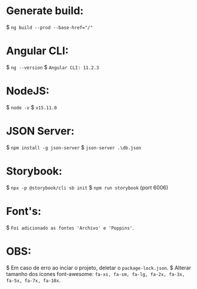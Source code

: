 # Generate build:
$ `ng build --prod --base-href="/"`

# Angular CLI:
$ `ng --version`
$ `Angular CLI: 11.2.3`

# NodeJS:
$ `node -v`
$ `v15.11.0`

# JSON Server:
$ `npm install -g json-server`
$ `json-server .\db.json`

# Storybook:
$ `npx -p @storybook/cli sb init`
$ `npm run storybook` (port 6006)

# Font's:
$ `Foi adicionado as fontes 'Archivo' e 'Poppins'`.

# OBS:
$ Em caso de erro ao inciar o projeto, deletar o `package-lock.json`.
$ Alterar tamanho dos ícones font-awesome: `fa-xs, fa-sm, fa-lg, fa-2x, fa-3x, fa-5x, fa-7x, fa-10x`.
